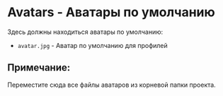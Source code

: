 # Avatars - Аватары по умолчанию

Здесь должны находиться аватары по умолчанию:

- `avatar.jpg` - Аватар по умолчанию для профилей

## Примечание:
Переместите сюда все файлы аватаров из корневой папки проекта.
